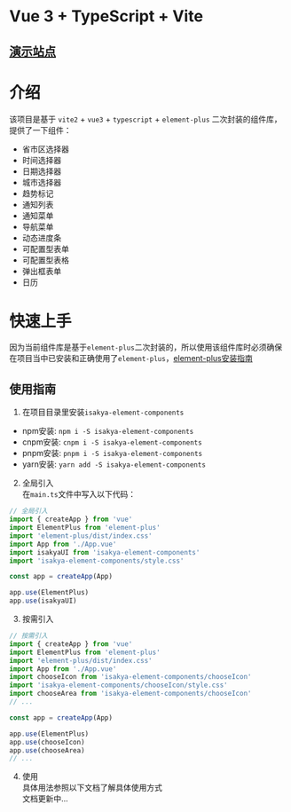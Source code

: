 # Vue 3 + TypeScript + Vite

## [演示站点](https://isakya.github.io/isakya-element-components-web/)

# 介绍
该项目是基于 `vite2` + `vue3` + `typescript` + `element-plus` 二次封装的组件库，提供了一下组件：

- 省市区选择器
- 时间选择器
- 日期选择器
- 城市选择器
- 趋势标记
- 通知列表
- 通知菜单
- 导航菜单
- 动态进度条
- 可配置型表单
- 可配置型表格
- 弹出框表单
- 日历




# 快速上手
因为当前组件库是基于`element-plus`二次封装的，所以使用该组件库时必须确保在项目当中已安装和正确使用了`element-plus`，[element-plus安装指南](https://element-plus.org/zh-CN/guide/installation.html)

## 使用指南
1. 在项目目录里安装`isakya-element-components`
 - npm安装: `npm i -S isakya-element-components`
 - cnpm安装: `cnpm i -S isakya-element-components`
 - pnpm安装: `pnpm i -S isakya-element-components`
 - yarn安装: `yarn add -S isakya-element-components` 


2. 全局引入  
在`main.ts`文件中写入以下代码：
``` js
// 全局引入
import { createApp } from 'vue'
import ElementPlus from 'element-plus'
import 'element-plus/dist/index.css'
import App from './App.vue'
import isakyaUI from 'isakya-element-components'
import 'isakya-element-components/style.css'

const app = createApp(App)

app.use(ElementPlus)
app.use(isakyaUI)
```

3. 按需引入
``` js
// 按需引入
import { createApp } from 'vue'
import ElementPlus from 'element-plus'
import 'element-plus/dist/index.css'
import App from './App.vue'
import chooseIcon from 'isakya-element-components/chooseIcon'
import 'isakya-element-components/chooseIcon/style.css'
import chooseArea from 'isakya-element-components/chooseIcon'
// ...

const app = createApp(App)

app.use(ElementPlus)
app.use(chooseIcon)
app.use(chooseArea)
// ...
```

4. 使用  
具体用法参照以下文档了解具体使用方式  
文档更新中...




